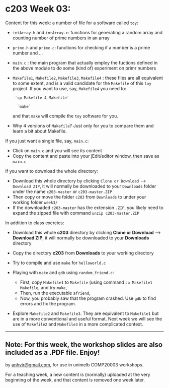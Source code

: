  c203 Week 03:
=======
Content for this week: a number of file for a software called `toy`:
  * `intArray.h` and `intArray.c`: functions for generating a random array and counting number of prime numbers in an array
  * `prime.h` and `prime.c`: functions for checking if a number is a prime number and ...
  * `main.c` : the main program that actually employ the fuctions defined in the above module to do some (kind of) experiment on primr numbers
  * `Makefile1`, `Makefile2`, `Makefile3`, `Makefile4` : these files are all equivalent to some extent, and is a valid candidate for the `Makefile` of this `toy` project. If you want to use, say, `Makefile4` you need to:

         `cp Makefile 4 Makefile`

          `make`
 
    and that `make` will compile the `toy` software for you.
  * Why 4 versions of `Makefile`? Just only for you to compare them and learn a bit about Makefile.   

If you just want a single file, say, `main.c`:
  * Click on `main.c` and you will see its content 
  * Copy the content and paste into your jEdit/editor window, then save as `main.c`

If you want to download the whole directory:
  * Download this whole directory by clicking `Clone or Download` --> `Download ZIP`, it will normally be downloaded to your `Downloads` folder under the name `c203-master` or `c203-master.ZIP`
  * Then copy or move the folder `c203` from `Downloads` to under your working folder `week3/`
  * If the downloaded `c203-master` has the extension `.ZIP`, you likely need to expand the zipped file with command `unzip c203-master.ZIP`
 


In addition to class exercies:
  * Download this whole **c203** directory by clicking **Clone or Download** --> **Download ZIP**, it will normally be downloaded to your **Downloads** directory
  * Copy the directory **c203** from **Downloads** to your working directory
  * Try to compile and use `make` for `helloworld.c`
  * Playing with `make` and `gdb` using `random_friend.c`: 

    * First, copy `Makefile1` to `Makefile` (using command `cp Makefile1 Makefile`, and try `make`,
    * Then, run the executable `afriend`,
    * Now, you probably saw that the program crashed. Use `gdb` to find errors and fix the program.
  * Explore `Makefile2` and `Makefile3`. They are equivalent to `Makefile1` but are in a more conventional and useful format. Next week we will see the use of `Makefile2` and `Makefile3` in a more complicated context.

-------------------------------------------------------------
Note: For this week, the workshop slides are also included as a .PDF file. Enjoy! 
-------------------------------------------------------------
by anhvir@gmail.com, for use in unimelb COMP20003 workshops.

For a teaching week, a new content is (normally) uploaded at the very beginning of the week, and that content is removed one week later.
